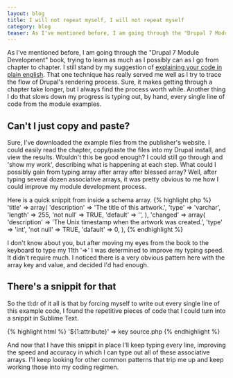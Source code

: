 ```yaml
---
layout: blog
title: I will not repeat myself, I will not repeat myself
category: blog
teaser: As I've mentioned before, I am going through the "Drupal 7 Module Development" book, trying to learn as much as I possibly can as I go from chapter to chapter. I still stand by my suggestion of <a href="teacher-said-show-my-work-so-i-am">explaining your code in plain english</a>. That one technique has really served me well as I try to trace the flow of Drupal's rendering process. Sure, it makes getting through a chapter take longer, but I always find the process worth while. Another thing I do that slows down my progress is typing out, by hand, every single line of code from the module examples.
---
```


As I've mentioned before, I am going through the "Drupal 7 Module Development" book, trying to learn as much as I possibly can as I go from chapter to chapter. I still stand by my suggestion of <a href="teacher-said-show-my-work-so-i-am">explaining your code in plain english</a>. That one technique has really served me well as I try to trace the flow of Drupal's rendering process. Sure, it makes getting through a chapter take longer, but I always find the process worth while. Another thing I do that slows down my progress is typing out, by hand, every single line of code from the module examples.

<h2>Can't I just copy and paste?</h2>
Sure, I've downloaded the example files from the publisher's website. I could easily read the chapter, copy/paste the files into my Drupal install, and view the results. Wouldn't this be good enough? I could still go through and 'show my work', describing what is happening at each step. What could I possibly gain from typing array after array after blessed array? Well, after typing several dozen associative arrays, it was pretty obvious to me how I could improve my module development process.

Here is a quick snippit from inside a schema array.
{% highlight php %}
'title' => array(
        'description' => 'The title of this artwork.',
        'type' => 'varchar',
        'length' => 255,
        'not null' => TRUE,
        'default' => '',
        ),
      'changed' => array(
        'description' => 'The Unix timestamp when the artwork was created.',
        'type' => 'int',
        'not null' => TRUE,
        'dafault' => 0,
        ),
{% endhighlight %}

I don't know about you, but after moving my eyes from the book to the keyboard to type my 11th '=>' I was determined to improve my typing speed. It didn't require much. I noticed there is a very obvious pattern here with the array key and value, and decided I'd had enough.

<h2>There's a snippit for that</h2>
So the tl:dr of it all is that by forcing myself to write out every single line of this example code, I found the repetitive pieces of code that I could turn into a snippit in Sublime Text.

{% highlight html %}
<snippet>
  <content>
'${1:attribute}' =>
</content>
   <tabTrigger>key</tabTrigger>
<scope>source.php</scope>
</snippet>
{% endhighlight %}


And now that I have this snippit in place I'll keep typing every line, improving the speed and accuracy in which I can type out all of these associative arrays. I'll keep looking for other common patterns that trip me up and keep working those into my coding regimen.
